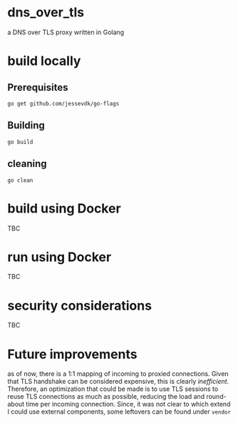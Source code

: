 # dns_over_tls
a DNS over TLS proxy written in Golang
# build locally
## Prerequisites
```go get github.com/jessevdk/go-flags```
## Building
```go build```
## cleaning
```go clean```
# build using Docker
TBC
# run using Docker
TBC
# security considerations
TBC
# Future improvements
as of now, there is a 1:1 mapping of incoming to proxied connections.
Given that TLS handshake can be considered expensive, this is clearly *inefficient*.
Therefore, an optimization that could be made is to use TLS sessions to reuse
TLS connections as much as possible, reducing the load and round-about time per 
incoming connection. Since, it was not clear to which extend I could use external
components, some leftovers can be found under ```vendor```
